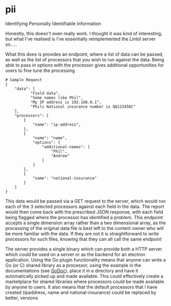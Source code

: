 # pii
Identifying Personally Identifiable Information

Honestly, this doesn't even really work. I thought it was kind of interesting, but what I've realised is I've essentially
reimplemented the Lintol server so.....

What this does is provides an endpoint, where a list of data can be passed, as well as the list of processors that you
wish to run against the data. Being able to pass in options with the processor gives additional opportunities for users
to fine tune the processing

```
# Sample Request
{
    "data": [
           "Field data",
           "Some names like Phil",
           "My IP address is 192.168.0.1",
           "Phils National insurance number is QQ123456C"
    ],
    "processors": [
        {
            "name": "ip-address",
        },
        {
            "name": "name",
            "options": {
                "additional-names": [
                    "Phil",
                    "Andrew"
                ]
            }
        },
        {
            "name": "national-insurance"
        }
    ]
}
```

This data would be passed via a GET request to the server, which would run each of the 3 selected processors against
each field in the data. The report would then come back with the prescribed JSON response, with each field being flagged
where the processor has identified a problem. This endpoint accepts a single dimension array rather than a two
dimensional array, as the processing of the original data file is best left to the content owner who will be more
familiar with the data. If they are not it is straightforward to write processors for such files, knowing that they can
all call the same endpoint

The server provides a single binary which can provide both a HTTP server which could be used on a server or as the
backend for an electron application. Using the Go plugin functionality means that anyone can write a Go (or C) shared
library as a processor, using the example in the documentations (see [GoDoc](https://godoc.org/github.com/tyndyll/pii)),
place it in a directory and have it automatically picked up and made available. This could effectively create a
marketplace for shared libraries where processors could be made available by anyone to users. It also means that the
default processors that I have created (ipaddress, name and national-insurance) could be replaced by better, versions